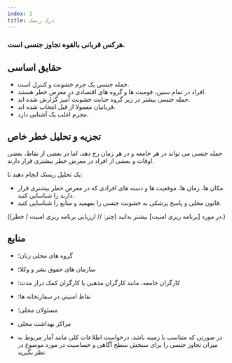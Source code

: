 ```yaml
---
index: 2
title: درک ریسک
---
```

### هرکس قربانی بالقوه تجاوز جنسی است.

## حقایق اساسی

*   حمله جنسی یک جرم خشونت و کنترل است.
*   افراد در تمام سنین، قومیت ها و گروه های اقتصادی در معرض خطر هستند.
* حمله جنسی بیشتر در زیر گروه جنایت خشونت آمیز گزارش شده اند.
*   قربانیان معمولا از قبل انتخاب شده اند.
*  مجرم اغلب یک آشنایی دارد.

## تجزیه و تحلیل خطر خاص

حمله جنسی می تواند در هر جامعه و در هر زمان رخ دهد، اما در بعضی از نقاط، بعضی اوقات و بعضی از افراد در معرض خطر بیشتری قرار دارند.

یک تحلیل ریسک انجام دهید تا:

*   مکان ها، زمان ها، موقعیت ها و دسته های افرادی که در معرض خطر بیشتری قرار دارند را شناسایی کنید.
*   قانون محلی و پاسخ پزشکی به خشونت جنسی را بفهمید و منابع را شناسایی کنید.

(در مورد [برنامه ریزی امنیت] بیشتر بدانید (چتر: // ارزیابی برنامه ریزی امنیت / خطر).)

## منابع

*   گروه های محلی زنان؛
*   سازمان های حقوق بشر و وکلا؛
*   کارگران جامعه، مانند کارگران مذهبی یا کارگران کمک دراز مدت؛
*   نقاط امنیتی در سفارتخانه ها؛
*   مسئولان محلی؛
*   مراکز بهداشت محلی

* در صورتی که متناسب با زمینه باشد، درخواست اطلاعات کلی مانند آمار مربوط به میزان تجاوز جنسی را برای سنجش سطح آگاهی و حساسیت در مورد موضوع در نظر بگیرید.
